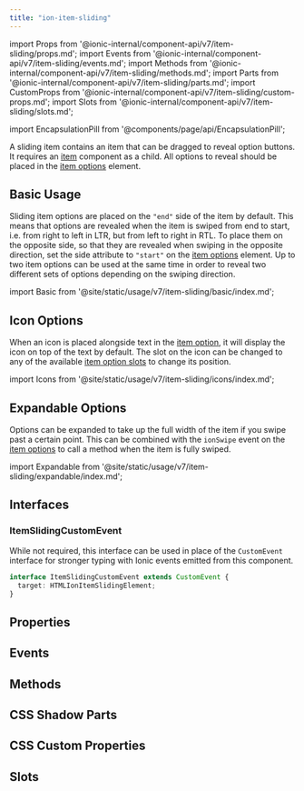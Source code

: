 ```yaml
---
title: "ion-item-sliding"
---
```


import Props from '@ionic-internal/component-api/v7/item-sliding/props.md';
import Events from '@ionic-internal/component-api/v7/item-sliding/events.md';
import Methods from '@ionic-internal/component-api/v7/item-sliding/methods.md';
import Parts from '@ionic-internal/component-api/v7/item-sliding/parts.md';
import CustomProps from '@ionic-internal/component-api/v7/item-sliding/custom-props.md';
import Slots from '@ionic-internal/component-api/v7/item-sliding/slots.md';

<head>
  <title>Slide Buttons | Slide Right to Left with ion-item-sliding</title>
  <meta name="description" content="ion-item-sliding component contains items that are dragged to reveal buttons. Options are revealed when the sliding item is swiped from left to right." />
</head>

import EncapsulationPill from '@components/page/api/EncapsulationPill';


A sliding item contains an item that can be dragged to reveal option buttons. It requires an [item](./item) component as a child. All options to reveal should be placed in the [item options](./item-options) element.


## Basic Usage

Sliding item options are placed on the `"end"` side of the item by default. This means that options are revealed when the item is swiped from end to start, i.e. from right to left in LTR, but from left to right in RTL. To place them on the opposite side, so that they are revealed when swiping in the opposite direction, set the side attribute to `"start"` on the [item options](./item-options) element. Up to two item options can be used at the same time in order to reveal two different sets of options depending on the swiping direction.

import Basic from '@site/static/usage/v7/item-sliding/basic/index.md';

<Basic />


## Icon Options

When an icon is placed alongside text in the [item option](./item-option), it will display the icon on top of the text by default. The slot on the icon can be changed to any of the available [item option slots](./item-option#slots) to change its position.

import Icons from '@site/static/usage/v7/item-sliding/icons/index.md';

<Icons />


## Expandable Options

Options can be expanded to take up the full width of the item if you swipe past a certain point. This can be combined with the `ionSwipe` event on the [item options](./item-options) to call a method when the item is fully swiped.

import Expandable from '@site/static/usage/v7/item-sliding/expandable/index.md';

<Expandable />


## Interfaces

### ItemSlidingCustomEvent

While not required, this interface can be used in place of the `CustomEvent` interface for stronger typing with Ionic events emitted from this component.

```typescript
interface ItemSlidingCustomEvent extends CustomEvent {
  target: HTMLIonItemSlidingElement;
}
```

## Properties
<Props />

## Events
<Events />

## Methods
<Methods />

## CSS Shadow Parts
<Parts />

## CSS Custom Properties
<CustomProps />

## Slots
<Slots />
